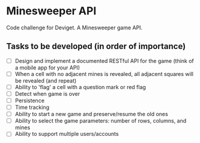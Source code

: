 # Minesweeper API
Code challenge for Deviget. A Minesweeper game API.

## Tasks to be developed (in order of importance)

* [ ] Design and implement a documented RESTful API for the game (think of a mobile app for your API)
* [ ] When a cell with no adjacent mines is revealed, all adjacent squares will be revealed (and repeat)
* [ ] Ability to 'flag' a cell with a question mark or red flag
* [ ] Detect when game is over
* [ ] Persistence
* [ ] Time tracking
* [ ] Ability to start a new game and preserve/resume the old ones
* [ ] Ability to select the game parameters: number of rows, columns, and mines
* [ ] Ability to support multiple users/accounts
